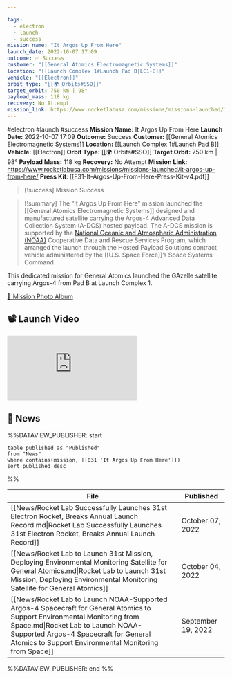 ```yaml
---

tags:
  - electron
  - launch
  - success
mission_name: "It Argos Up From Here"
launch_date: 2022-10-07 17:09
outcome: ✅ Success
customer: "[[General Atomics Electromagnetic Systems]]"
location: "[[Launch Complex 1#Launch Pad B|LC1-B]]"
vehicle: "[[Electron]]"
orbit_type: "[[🌍 Orbits#SSO]]"
target_orbit: 750 km | 98°
payload_mass: 118 kg  
recovery: No Attempt
mission_link: https://www.rocketlabusa.com/missions/missions-launched/it-argos-up-from-here/
---
```


#electron #launch #success
**Mission Name:** It Argos Up From Here
**Launch Date:** 2022-10-07 17:09
**Outcome:** Success
**Customer:** [[General Atomics Electromagnetic Systems]]
**Location:** [[Launch Complex 1#Launch Pad B]]
**Vehicle:** [[Electron]]
**Orbit Type:** [[🌍 Orbits#SSO]]
**Target Orbit:** 750 km | 98°
**Payload Mass:** 118 kg
**Recovery:** No Attempt
**Mission Link:** https://www.rocketlabusa.com/missions/missions-launched/it-argos-up-from-here/
**Press Kit**: [[F31-It-Argos-Up-From-Here-Press-Kit-v4.pdf]]

>[!success] Mission Success

>[!summary]
The “It Argos Up From Here” mission launched the [[General Atomics Electromagnetic Systems]] designed and manufactured satellite carrying the Argos-4 Advanced Data Collection System (A-DCS) hosted payload. The A-DCS mission is supported by the [National Oceanic and Atmospheric Administration (NOAA)](https://www.noaa.gov/) Cooperative Data and Rescue Services Program, which arranged the launch through the Hosted Payload Solutions contract vehicle administered by the [[U.S. Space Force]]’s Space Systems Command.
>
This dedicated mission for General Atomics launched the GAzelle satellite carrying Argos-4 from Pad B at Launch Complex 1.
>
[📸 Mission Photo Album](https://www.flickr.com/photos/rocketlab/albums/72177720302455707/)

## 📽️ Launch Video

<div class="responsive-video">
<iframe src="https://www.youtube.com/embed/TffmQR1K04M" title="Rocket Lab&#39;s Electron - It Argos Up From Here Mission" frameborder="0" allow="accelerometer; autoplay; clipboard-write; encrypted-media; gyroscope; picture-in-picture; web-share" referrerpolicy="strict-origin-when-cross-origin" allowfullscreen></iframe>     
</div>

## 📰 News
%%DATAVIEW_PUBLISHER: start
```
table published as "Published"
from "News"
where contains(mission, [[031 'It Argos Up From Here']])
sort published desc
```
%%

| File                                                                                                                                                                                                                                                             | Published          |
| ---------------------------------------------------------------------------------------------------------------------------------------------------------------------------------------------------------------------------------------------------------------- | ------------------ |
| [[News/Rocket Lab Successfully Launches 31st Electron Rocket, Breaks Annual Launch Record.md\|Rocket Lab Successfully Launches 31st Electron Rocket, Breaks Annual Launch Record]]                                                                               | October 07, 2022   |
| [[News/Rocket Lab to Launch 31st Mission, Deploying Environmental Monitoring Satellite for General Atomics.md\|Rocket Lab to Launch 31st Mission, Deploying Environmental Monitoring Satellite for General Atomics]]                                             | October 04, 2022   |
| [[News/Rocket Lab to Launch NOAA-Supported Argos-4 Spacecraft for General Atomics to Support Environmental Monitoring from Space.md\|Rocket Lab to Launch NOAA-Supported Argos-4 Spacecraft for General Atomics to Support Environmental Monitoring from Space]] | September 19, 2022 |

%%DATAVIEW_PUBLISHER: end %%